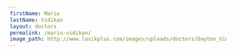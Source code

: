 ```yaml
---
 firstName: Mario  
 lastName: Vidikan
 layout: doctors
 permalink: /mario-vidikan/
 image_path: http://www.lasikplus.com/images/uploads/doctors/Dayton_Vidikan115x105.jpg
---
```

